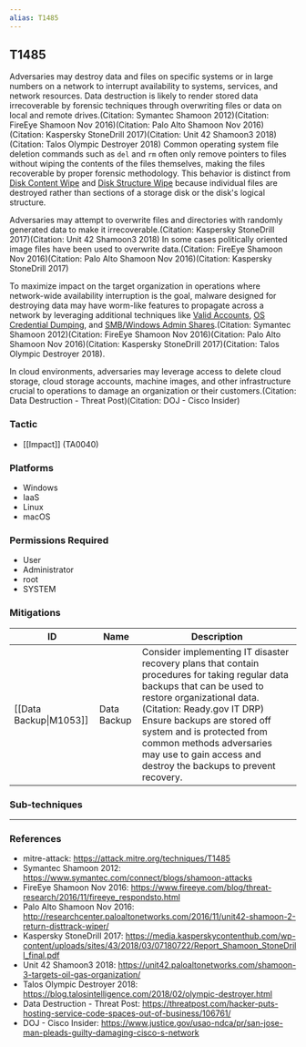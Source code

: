 ```yaml
---
alias: T1485
---
```


## T1485

Adversaries may destroy data and files on specific systems or in large numbers on a network to interrupt availability to systems, services, and network resources. Data destruction is likely to render stored data irrecoverable by forensic techniques through overwriting files or data on local and remote drives.(Citation: Symantec Shamoon 2012)(Citation: FireEye Shamoon Nov 2016)(Citation: Palo Alto Shamoon Nov 2016)(Citation: Kaspersky StoneDrill 2017)(Citation: Unit 42 Shamoon3 2018)(Citation: Talos Olympic Destroyer 2018) Common operating system file deletion commands such as <code>del</code> and <code>rm</code> often only remove pointers to files without wiping the contents of the files themselves, making the files recoverable by proper forensic methodology. This behavior is distinct from [Disk Content Wipe](https://attack.mitre.org/techniques/T1561/001) and [Disk Structure Wipe](https://attack.mitre.org/techniques/T1561/002) because individual files are destroyed rather than sections of a storage disk or the disk's logical structure.

Adversaries may attempt to overwrite files and directories with randomly generated data to make it irrecoverable.(Citation: Kaspersky StoneDrill 2017)(Citation: Unit 42 Shamoon3 2018) In some cases politically oriented image files have been used to overwrite data.(Citation: FireEye Shamoon Nov 2016)(Citation: Palo Alto Shamoon Nov 2016)(Citation: Kaspersky StoneDrill 2017)

To maximize impact on the target organization in operations where network-wide availability interruption is the goal, malware designed for destroying data may have worm-like features to propagate across a network by leveraging additional techniques like [Valid Accounts](https://attack.mitre.org/techniques/T1078), [OS Credential Dumping](https://attack.mitre.org/techniques/T1003), and [SMB/Windows Admin Shares](https://attack.mitre.org/techniques/T1021/002).(Citation: Symantec Shamoon 2012)(Citation: FireEye Shamoon Nov 2016)(Citation: Palo Alto Shamoon Nov 2016)(Citation: Kaspersky StoneDrill 2017)(Citation: Talos Olympic Destroyer 2018).

In cloud environments, adversaries may leverage access to delete cloud storage, cloud storage accounts, machine images, and other infrastructure crucial to operations to damage an organization or their customers.(Citation: Data Destruction - Threat Post)(Citation: DOJ  - Cisco Insider)


### Tactic
- [[Impact]] (TA0040)

### Platforms
- Windows
- IaaS
- Linux
- macOS

### Permissions Required
- User
- Administrator
- root
- SYSTEM

### Mitigations

| ID | Name | Description |
| --- | --- | --- |
| [[Data Backup\|M1053]] | Data Backup | Consider implementing IT disaster recovery plans that contain procedures for taking regular data backups that can be used to restore organizational data.(Citation: Ready.gov IT DRP) Ensure backups are stored off system and is protected from common methods adversaries may use to gain access and destroy the backups to prevent recovery. |

### Sub-techniques


---
### References

- mitre-attack: https://attack.mitre.org/techniques/T1485
- Symantec Shamoon 2012: https://www.symantec.com/connect/blogs/shamoon-attacks
- FireEye Shamoon Nov 2016: https://www.fireeye.com/blog/threat-research/2016/11/fireeye_respondsto.html
- Palo Alto Shamoon Nov 2016: http://researchcenter.paloaltonetworks.com/2016/11/unit42-shamoon-2-return-disttrack-wiper/
- Kaspersky StoneDrill 2017: https://media.kasperskycontenthub.com/wp-content/uploads/sites/43/2018/03/07180722/Report_Shamoon_StoneDrill_final.pdf
- Unit 42 Shamoon3 2018: https://unit42.paloaltonetworks.com/shamoon-3-targets-oil-gas-organization/
- Talos Olympic Destroyer 2018: https://blog.talosintelligence.com/2018/02/olympic-destroyer.html
- Data Destruction - Threat Post: https://threatpost.com/hacker-puts-hosting-service-code-spaces-out-of-business/106761/
- DOJ  - Cisco Insider: https://www.justice.gov/usao-ndca/pr/san-jose-man-pleads-guilty-damaging-cisco-s-network
